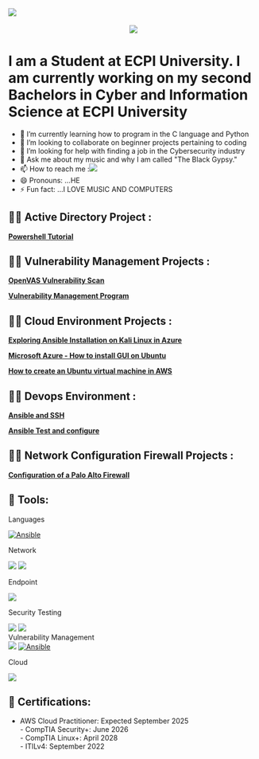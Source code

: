 <h2 align="left">
    <img src="https://readme-typing-svg.herokuapp.com/?font=Righteous&size=35&color=$${\color{red}Red}$$&center=true&vCenter=true&width=500&height=70&duration=2000&lines=Greetings!+👋;+I'm+Quintin+McFadden!;" />
</h2>
<div align="center">
    <a href="https://www.linkedin.com/in/quintinmcfadden"><img src="https://img.shields.io/badge/-LinkedIn-0072b1?&style=for-the-badge&logo=linkedin&logoColor=white" /></a>
</div>

<h1> I am a Student at ECPI University. I am currently working on my second Bachelors in Cyber and Information Science at ECPI University</h1>

- 🌱 I’m currently learning how to program in the C language and Python </h1>
- 👯 I’m looking to collaborate on beginner projects pertaining to coding </h1>
- 🤔 I’m looking for help with finding a job in the Cybersecurity industry </h1>
- 💬 Ask me about my music and why I am called "The Black Gypsy." </h1>
- 📫 How to reach me :<a href="https://www.linkedin.com/in/quintinmcfadden"><img src="https://img.shields.io/badge/-LinkedIn-0072b1?&style=for-the-badge&logo=linkedin&logoColor=white" /></a>
- 😄 Pronouns: ...HE
- ⚡ Fun fact: ...I LOVE MUSIC AND COMPUTERS </h1>


<h2>👨‍💻 Active Directory Project :</h2>

[**Powershell Tutorial**](https://www.loom.com/share/3aec1d3732c54caa97e774b5b22d6b36?sid=a582b86e-d3c0-4392-b2f8-48f65c5402f1)

<h2>👨‍💻 Vulnerability Management Projects :</h2>

[**OpenVAS Vulnerability Scan**](https://github.com/users/TheBlackGypsy/projects/2?pane=issue&itemId=118687526&issue=TheBlackGypsy%7CTheblackgypsy%7C1)

**[Vulnerability Management Program](https://github.com/TheBlackGypsy/vulnerability-management-program)**

<h2>👨‍💻 Cloud Environment Projects :</h2>

[**Exploring Ansible Installation on Kali Linux in Azure**](https://loom.com/share/f45b80595db64bc085d2bfc3f6b233ce)

[**Microsoft Azure - How to install GUI on  Ubuntu**](https://www.loom.com/share/5bc7585ef61b4c0b9f2808d6bd4cb741)


[**How to create an Ubuntu virtual machine in AWS**](https://www.loom.com/share/4154535c783845f5be7ac5493f84c748)

<h2>👨‍💻 Devops Environment :</h2>

[**Ansible and SSH**](https://github.com/users/TheBlackGypsy/projects/4/views/1?pane=issue&itemId=121681757&issue=TheBlackGypsy%7CTheblackgypsy%7C2)

[**Ansible Test and configure**](https://github.com/users/TheBlackGypsy/projects/5/views/1?pane=issue&itemId=121685227&issue=TheBlackGypsy%7CTheblackgypsy%7C3)

<h2>👨‍💻 Network Configuration Firewall Projects :</h2>

[**Configuration of a Palo Alto Firewall**](https://youtu.be/u0TF5klMroQ)

<h2>🧰 Tools:</h2>

Languages
<div>
<a href='https://www.loom.com/share/5bc7585ef61b4c0b9f2808d6bd4cb741' target="_blank"><img alt='Ansible' src='https://img.shields.io/badge/Ansible-100000?style=for-the-badge&logo=Ansible&logoColor=white&labelColor=black&color=E10505'/></a>
<div>

Network
<div>
    <img src="https://img.shields.io/badge/-Active%20Directory-0078D4?&style=for-the-badge&logo=Windows&logoColor=white" />
    <img src="https://img.shields.io/badge/-Wireshark-1679A7?&style=for-the-badge&logo=Wireshark&logoColor=white" />
</div>

Endpoint
<div>
    <img src="https://img.shields.io/badge/-Kali%20Linux-557C89?&style=for-the-badge&logo=Kali%20Linux&logoColor=white" />
</div>

Security Testing
<div>
    <img src="https://img.shields.io/badge/-PowerShell-2E6DBF?&style=for-the-badge&logo=PowerShell&logoColor=white" />
    <img src="https://img.shields.io/badge/-Bash-4EAA25?&style=for-the-badge&logo=GNU%20Bash&logoColor=white" />
</div>
Vulnerability Management
<div>
    <img src="https://img.shields.io/badge/-Tenable-3E4D88?&style=for-the-badge&logo=Tenable&logoColor=white" />
    <a href='' target="_blank"><img alt='Ansible' src='https://img.shields.io/badge/OpenVAS-100000?style=for-the-badge&logo=Ansible&logoColor=white&labelColor=09EA5C&color=E4ABAB'/></a>
</div>

 Cloud
<div>
    <img src="https://img.shields.io/badge/-Microsoft%20Azure-0078D4?&style=for-the-badge&logo=Microsoft%20Azure&logoColor=white" />
</div>

<!--


-->

<h2>📜 Certifications:</h2>

- AWS Cloud Practitioner: Expected September 2025 <br>- CompTIA Security+: June 2026 <br>- CompTIA Linux+: April 2028 <br>- ITILv4: September 2022<br>
